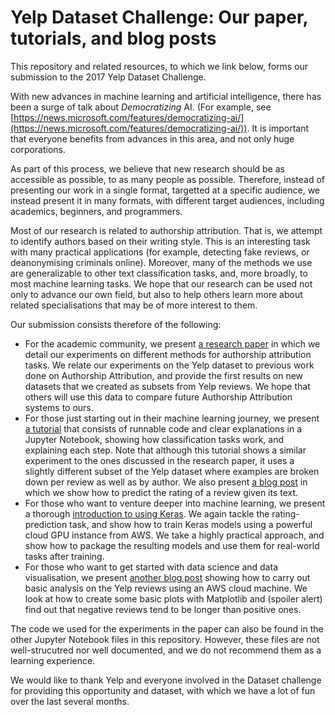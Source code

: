 # Yelp Dataset Challenge: Our paper, tutorials, and blog posts

This repository and related resources, to which we link below, forms our submission to the 2017 Yelp Dataset Challenge. 

With new advances in machine learning and artificial intelligence, there has been a surge of talk about *Democratizing* AI. (For example, see [https://news.microsoft.com/features/democratizing-ai/](https://news.microsoft.com/features/democratizing-ai/)). It is important that everyone benefits from advances in this area, and not only huge corporations.

As part of this process, we believe that new research should be as accessible as possible, to as many people as possible. Therefore, instead of presenting our work in a single format, targetted at a specific audience, we instead present it in many formats, with different target audiences, including academics, beginners, and programmers. 

Most of our research is related to authorship attribution. That is, we attempt to identify authors based on their writing style. This is an interesting task with many practical applications (for example, detecting fake reviews, or deanonymising criminals online). Moreover, many of the methods we use are generalizable to other text classification tasks, and, more broadly, to most machine learning tasks. We hope that our research can be used not only to advance our own field, but also to help others learn more about related specialisations that may be of more interest to them.

Our submission consists therefore of the following:

* For the academic community, we present [a research paper](https://github.com/sixhobbits/authorship-attribution/blob/master/Authorship%20Attribution%20Yelp%20Reviews.pdf) in which we detail our experiments on different methods for authorship attribution tasks. We relate our experiments on the Yelp dataset to previous work done on Authorship Attribution, and provide the first results on new datasets that we created as subsets from Yelp reviews. We hope that others will use this data to compare future Authorship Attribution systems to ours.
* For those just starting out in their machine learning journey, we present [a tutorial](https://github.com/sixhobbits/authorship-attribution/blob/master/Yelp%20Reviews%20-%20Authorship%20Attribution.ipynb) that consists of runnable code and clear explanations in a Jupyter Notebook, showing how classification tasks work, and explaining each step. Note that although this tutorial shows a similar experiment to the ones discussed in the research paper, it uses a slightly different subset of the Yelp dataset where examples are broken down per review as well as by author. We also present [a blog post](http://www.developintelligence.com/blog/2017/03/predicting-yelp-star-ratings-review-text-python/) in which we show how to predict the rating of a review given its text.
* For those who want to venture deeper into machine learning, we present a thorough [introduction to using Keras](http://www.developintelligence.com/blog/2017/06/practical-neural-networks-keras-classifying-yelp-reviews/). We again tackle the rating-prediction task, and show how to train Keras models using a powerful cloud GPU instance from AWS. We take a highly practical approach, and show how to package the resulting models and use them for real-world tasks after training.
* For those who want to get started with data science and data visualisation, we present [another blog post](http://www.developintelligence.com/blog/2017/02/analyzing-4-million-yelp-reviews-python-aws-ec2-instance/) showing how to carry out basic analysis on the Yelp reviews using an AWS cloud machine. We look at how to create some basic plots with Matplotlib and (spoiler alert) find out that negative reviews tend to be longer than positive ones.

The code we used for the experiments in the paper can also be found in the other Jupyter Notebook files in this repository. However, these files are not well-strucutred nor well documented, and we do not recommend them as a learning experience. 

We would like to thank Yelp and everyone involved in the Dataset challenge for providing this opportunity and dataset, with which we have a lot of fun over the last several months.

